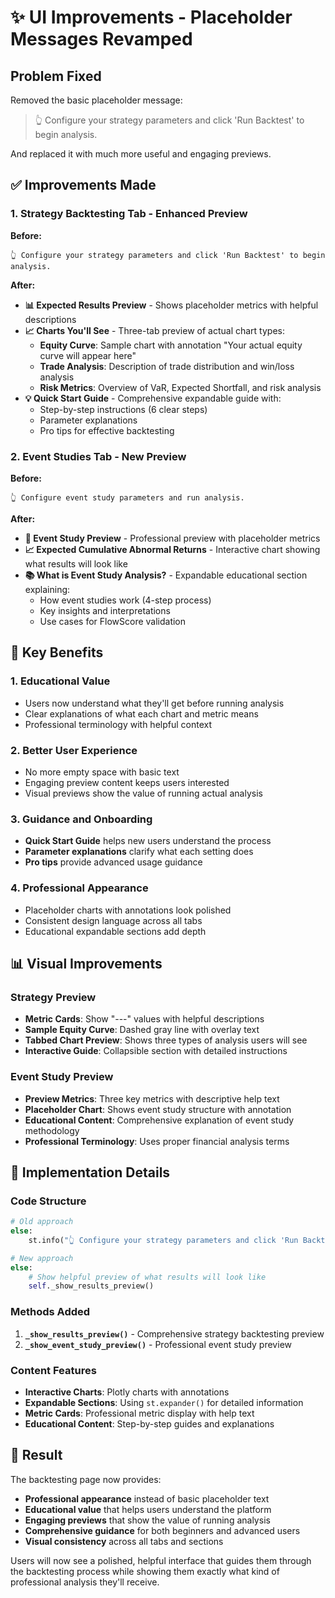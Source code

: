 # ✨ UI Improvements - Placeholder Messages Revamped

## Problem Fixed
Removed the basic placeholder message:
> 👆 Configure your strategy parameters and click 'Run Backtest' to begin analysis.

And replaced it with much more useful and engaging previews.

## ✅ Improvements Made

### **1. Strategy Backtesting Tab - Enhanced Preview**

**Before:**
```
👆 Configure your strategy parameters and click 'Run Backtest' to begin analysis.
```

**After:**
- **📊 Expected Results Preview** - Shows placeholder metrics with helpful descriptions
- **📈 Charts You'll See** - Three-tab preview of actual chart types:
  - **Equity Curve**: Sample chart with annotation "Your actual equity curve will appear here"
  - **Trade Analysis**: Description of trade distribution and win/loss analysis
  - **Risk Metrics**: Overview of VaR, Expected Shortfall, and risk analysis
- **💡 Quick Start Guide** - Comprehensive expandable guide with:
  - Step-by-step instructions (6 clear steps)
  - Parameter explanations
  - Pro tips for effective backtesting

### **2. Event Studies Tab - New Preview**

**Before:**
```
👆 Configure event study parameters and run analysis.
```

**After:**
- **🎯 Event Study Preview** - Professional preview with placeholder metrics
- **📈 Expected Cumulative Abnormal Returns** - Interactive chart showing what results will look like
- **📚 What is Event Study Analysis?** - Expandable educational section explaining:
  - How event studies work (4-step process)
  - Key insights and interpretations
  - Use cases for FlowScore validation

## 🎯 Key Benefits

### **1. Educational Value**
- Users now understand what they'll get before running analysis
- Clear explanations of what each chart and metric means
- Professional terminology with helpful context

### **2. Better User Experience**
- No more empty space with basic text
- Engaging preview content keeps users interested
- Visual previews show the value of running actual analysis

### **3. Guidance and Onboarding**
- **Quick Start Guide** helps new users understand the process
- **Parameter explanations** clarify what each setting does
- **Pro tips** provide advanced usage guidance

### **4. Professional Appearance**
- Placeholder charts with annotations look polished
- Consistent design language across all tabs
- Educational expandable sections add depth

## 📊 Visual Improvements

### **Strategy Preview**
- **Metric Cards**: Show "---" values with helpful descriptions
- **Sample Equity Curve**: Dashed gray line with overlay text
- **Tabbed Chart Preview**: Shows three types of analysis users will see
- **Interactive Guide**: Collapsible section with detailed instructions

### **Event Study Preview**
- **Preview Metrics**: Three key metrics with descriptive help text
- **Placeholder Chart**: Shows event study structure with annotation
- **Educational Content**: Comprehensive explanation of event study methodology
- **Professional Terminology**: Uses proper financial analysis terms

## 🚀 Implementation Details

### **Code Structure**
```python
# Old approach
else:
    st.info("👆 Configure your strategy parameters and click 'Run Backtest' to begin analysis.")

# New approach  
else:
    # Show helpful preview of what results will look like
    self._show_results_preview()
```

### **Methods Added**
1. **`_show_results_preview()`** - Comprehensive strategy backtesting preview
2. **`_show_event_study_preview()`** - Professional event study preview

### **Content Features**
- **Interactive Charts**: Plotly charts with annotations
- **Expandable Sections**: Using `st.expander()` for detailed information
- **Metric Cards**: Professional metric display with help text
- **Educational Content**: Step-by-step guides and explanations

## 🎉 Result

The backtesting page now provides:
- **Professional appearance** instead of basic placeholder text
- **Educational value** that helps users understand the platform
- **Engaging previews** that show the value of running analysis
- **Comprehensive guidance** for both beginners and advanced users
- **Visual consistency** across all tabs and sections

Users will now see a polished, helpful interface that guides them through the backtesting process while showing them exactly what kind of professional analysis they'll receive.